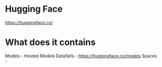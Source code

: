 # Hugging Face
https://huggingface.co/

# What does it contains 
Models - Hosted Models
DataSets - https://huggingface.co/models
Spaces - 